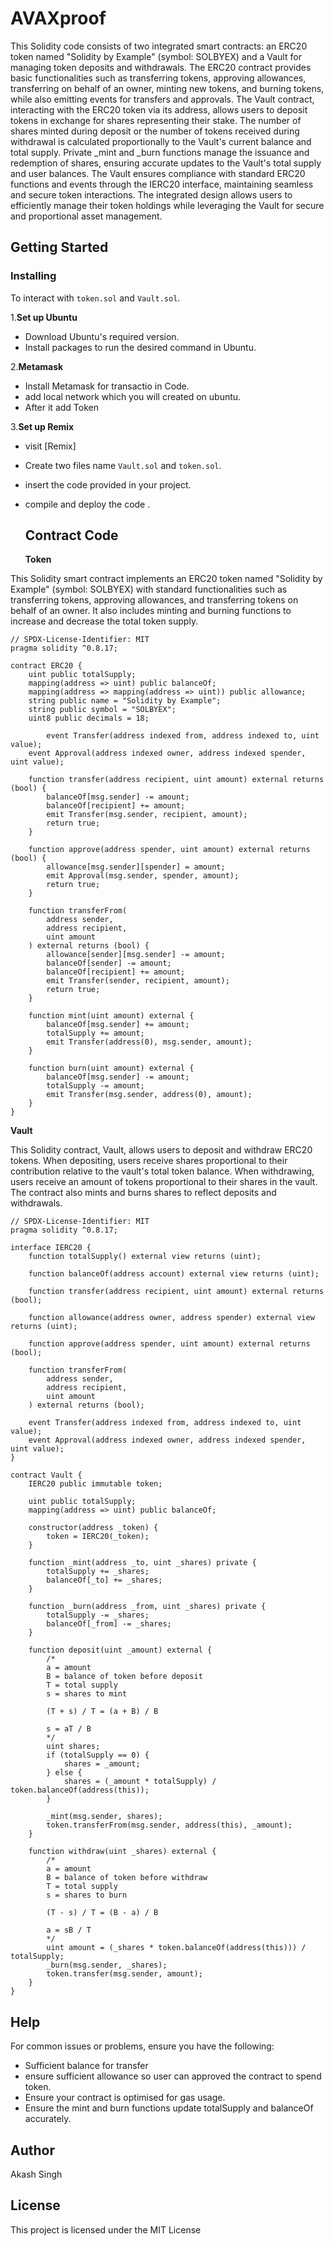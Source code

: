 # AVAXproof

This Solidity code consists of two integrated smart contracts: an ERC20 token named "Solidity by Example" (symbol: SOLBYEX) and a Vault for managing token deposits and withdrawals. The ERC20 contract provides basic functionalities such as transferring tokens, approving allowances, transferring on behalf of an owner, minting new tokens, and burning tokens, while also emitting events for transfers and approvals. The Vault contract, interacting with the ERC20 token via its address, allows users to deposit tokens in exchange for shares representing their stake. The number of shares minted during deposit or the number of tokens received during withdrawal is calculated proportionally to the Vault's current balance and total supply. Private _mint and _burn functions manage the issuance and redemption of shares, ensuring accurate updates to the Vault's total supply and user balances. The Vault ensures compliance with standard ERC20 functions and events through the IERC20 interface, maintaining seamless and secure token interactions. The integrated design allows users to efficiently manage their token holdings while leveraging the Vault for secure and proportional asset management.

## Getting Started

### Installing

To interact with `token.sol` and `Vault.sol`.

1.**Set up Ubuntu**

- Download Ubuntu's required version.
- Install packages to run the desired command in Ubuntu.

2.**Metamask**

  - Install Metamask for transactio in Code.
  - add local network which you will created on ubuntu.
  - After it add Token

3.**Set up Remix**

   - visit [Remix]
   - Create two files name `Vault.sol` and `token.sol`.
   - insert the code provided in your project.
   - compile and deploy the code .

     ## Contract Code
      **Token**
     
This Solidity smart contract implements an ERC20 token named "Solidity by Example" (symbol: SOLBYEX) with standard functionalities such as transferring tokens, approving allowances, and transferring tokens on behalf of an owner. It also includes minting and burning functions to increase and decrease the total token supply.
```solidity
// SPDX-License-Identifier: MIT
pragma solidity ^0.8.17;

contract ERC20 {
    uint public totalSupply;
    mapping(address => uint) public balanceOf;
    mapping(address => mapping(address => uint)) public allowance;
    string public name = "Solidity by Example";
    string public symbol = "SOLBYEX";
    uint8 public decimals = 18;

		event Transfer(address indexed from, address indexed to, uint value);
    event Approval(address indexed owner, address indexed spender, uint value);

    function transfer(address recipient, uint amount) external returns (bool) {
        balanceOf[msg.sender] -= amount;
        balanceOf[recipient] += amount;
        emit Transfer(msg.sender, recipient, amount);
        return true;
    }

    function approve(address spender, uint amount) external returns (bool) {
        allowance[msg.sender][spender] = amount;
        emit Approval(msg.sender, spender, amount);
        return true;
    }

    function transferFrom(
        address sender,
        address recipient,
        uint amount
    ) external returns (bool) {
        allowance[sender][msg.sender] -= amount;
        balanceOf[sender] -= amount;
        balanceOf[recipient] += amount;
        emit Transfer(sender, recipient, amount);
        return true;
    }

    function mint(uint amount) external {
        balanceOf[msg.sender] += amount;
        totalSupply += amount;
        emit Transfer(address(0), msg.sender, amount);
    }

    function burn(uint amount) external {
        balanceOf[msg.sender] -= amount;
        totalSupply -= amount;
        emit Transfer(msg.sender, address(0), amount);
    }
}
```
**Vault**

This Solidity contract, Vault, allows users to deposit and withdraw ERC20 tokens. When depositing, users receive shares proportional to their contribution relative to the vault's total token balance. When withdrawing, users receive an amount of tokens proportional to their shares in the vault. The contract also mints and burns shares to reflect deposits and withdrawals.
```solidity
// SPDX-License-Identifier: MIT
pragma solidity ^0.8.17;

interface IERC20 {
    function totalSupply() external view returns (uint);

    function balanceOf(address account) external view returns (uint);

    function transfer(address recipient, uint amount) external returns (bool);

    function allowance(address owner, address spender) external view returns (uint);

    function approve(address spender, uint amount) external returns (bool);

    function transferFrom(
        address sender,
        address recipient,
        uint amount
    ) external returns (bool);

    event Transfer(address indexed from, address indexed to, uint value);
    event Approval(address indexed owner, address indexed spender, uint value);
}

contract Vault {
    IERC20 public immutable token;

    uint public totalSupply;
    mapping(address => uint) public balanceOf;

    constructor(address _token) {
        token = IERC20(_token);
    }

    function _mint(address _to, uint _shares) private {
        totalSupply += _shares;
        balanceOf[_to] += _shares;
    }

    function _burn(address _from, uint _shares) private {
        totalSupply -= _shares;
        balanceOf[_from] -= _shares;
    }

    function deposit(uint _amount) external {
        /*
        a = amount
        B = balance of token before deposit
        T = total supply
        s = shares to mint

        (T + s) / T = (a + B) / B 

        s = aT / B
        */
        uint shares;
        if (totalSupply == 0) {
            shares = _amount;
        } else {
            shares = (_amount * totalSupply) / token.balanceOf(address(this));
        }

        _mint(msg.sender, shares);
        token.transferFrom(msg.sender, address(this), _amount);
    }

    function withdraw(uint _shares) external {
        /*
        a = amount
        B = balance of token before withdraw
        T = total supply
        s = shares to burn

        (T - s) / T = (B - a) / B 

        a = sB / T
        */
        uint amount = (_shares * token.balanceOf(address(this))) / totalSupply;
        _burn(msg.sender, _shares);
        token.transfer(msg.sender, amount);
    }
}
```
## Help
For common issues or problems, ensure you have the following:

- Sufficient balance for transfer
- ensure sufficient allowance so user can approved the contract to spend token.
- Ensure your contract  is optimised for gas usage.
-  Ensure the mint and burn functions update totalSupply and balanceOf accurately.
## Author 
Akash Singh

## License
This project is licensed under the MIT License

 
